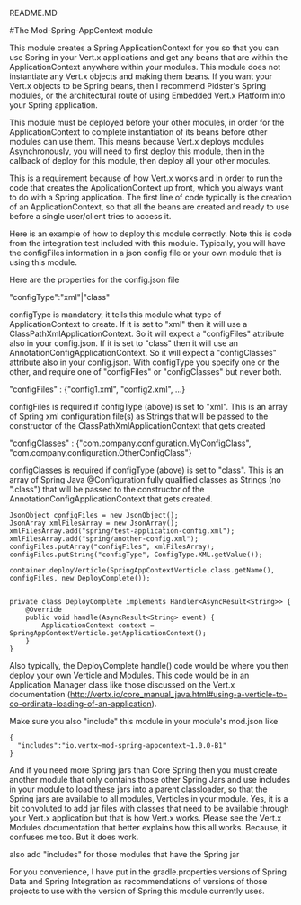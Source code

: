 README.MD

#The Mod-Spring-AppContext module

This module creates a Spring ApplicationContext for you so that you can use Spring in your Vert.x applications
and get any beans that are within the ApplicationContext anywhere within your modules. This module does not instantiate
any Vert.x objects and making them beans. If you want your Vert.x objects to be Spring beans, then I recommend Pidster's
Spring modules, or the architectural route of using Embedded Vert.x Platform into your Spring application.

This module must be deployed before your other modules, in order for the ApplicationContext to complete instantiation
of its beans before other modules can use them. This means because Vert.x deploys modules Asynchronously, you will need
to first deploy this module, then in the callback of deploy for this module, then deploy all your other modules.

This is a requirement because of how Vert.x works and in order to run the code that creates the ApplicationContext
up front, which you always want to do with a Spring application. The first line of code typically is the creation
of an ApplicationContext, so that all the beans are created and ready to use before a single user/client tries to
access it.

Here is an example of how to deploy this module correctly. Note this is code from the integration test included with
this module. Typically, you will have the configFiles information in a json config file or your own module that is using
this module.

Here are the properties for the config.json file

"configType":"xml"|"class"

configType is mandatory, it tells this module what type of ApplicationContext to create. If it is set to "xml"
then it will use a ClassPathXmlApplicationContext. So it will expect a "configFiles" attribute also in your config.json.
If it is set to "class" then it will use an AnnotationConfigApplicationContext. So it will expect a "configClasses"
attribute also in your config.json. With configType you specify one or the other, and require one of "configFiles" or
"configClasses" but never both.

"configFiles" : {"config1.xml", "config2.xml", ...}

configFiles is required if configType (above) is set to "xml". This is an array of Spring xml configuration file(s)
as Strings that will be passed to the constructor of the ClassPathXmlApplicationContext that gets created

"configClasses" : {"com.company.configuration.MyConfigClass", "com.company.configuration.OtherConfigClass"}

configClasses is required if configType (above) is set to "class". This is an array of Spring Java @Configuration
fully qualified classes as Strings (no ".class") that will be passed to the constructor of the
AnnotationConfigApplicationContext that gets created.

```
JsonObject configFiles = new JsonObject();
JsonArray xmlFilesArray = new JsonArray();
xmlFilesArray.add("spring/test-application-config.xml");
xmlFilesArray.add("spring/another-config.xml");
configFiles.putArray("configFiles", xmlFilesArray);
configFiles.putString("configType", ConfigType.XML.getValue());

container.deployVerticle(SpringAppContextVerticle.class.getName(), configFiles, new DeployComplete());


private class DeployComplete implements Handler<AsyncResult<String>> {
    @Override
    public void handle(AsyncResult<String> event) {
        ApplicationContext context = SpringAppContextVerticle.getApplicationContext();
    }
}
```

Also typically, the DeployComplete handle() code would be where you then deploy your own Verticle and
Modules. This code would be in an Application Manager class like those discussed on the Vert.x documentation
(http://vertx.io/core_manual_java.html#using-a-verticle-to-co-ordinate-loading-of-an-application).

Make sure you also "include" this module in your module's mod.json like
```
{
  "includes":"io.vertx~mod-spring-appcontext~1.0.0-B1"
}
```
And if you need more Spring jars than Core Spring then you must create another module that
only contains those other Spring Jars and use includes in your module to load these jars into a parent
classloader, so that the Spring jars are available to all modules, Verticles in your module.
Yes, it is a bit convoluted to add jar files with classes that need to be available through your Vert.x application
but that is how Vert.x works. Please see the Vert.x Modules documentation that better explains how this all works.
Because, it confuses me too. But it does work.

also add "includes" for those modules that have the Spring jar

For you convenience, I have put in the gradle.properties versions of Spring Data and Spring Integration as
recommendations of versions of those projects to use with the version of Spring this module currently uses.